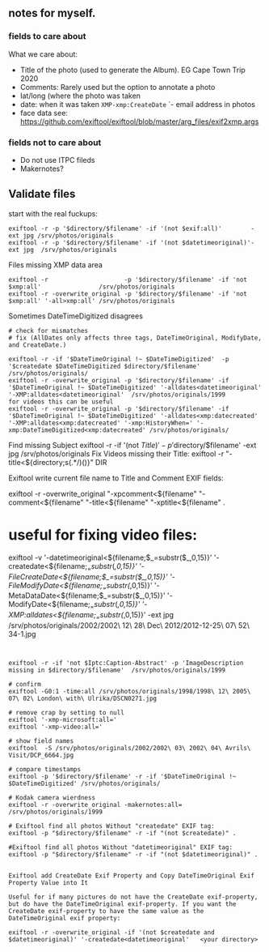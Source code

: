 ## notes for myself.

### fields to care about

What we care about:

- Title of the photo (used to generate the Album). EG Cape Town Trip 2020
- Comments: Rarely used but the option to annotate a photo
- lat/long (where the photo was taken
- date: when it was taken `XMP-xmp:CreateDate`
`- email address in photos
- face data
see: https://github.com/exiftool/exiftool/blob/master/arg_files/exif2xmp.args 

### fields not to care about
- Do not use ITPC fileds
- Makernotes?

## Validate files

start with the real fuckups:
```
exiftool -r -p '$directory/$filename' -if '(not $exif:all)'        -ext jpg /srv/photos/originals
exiftool -r -p '$directory/$filename' -if '(not $datetimeoriginal)'-ext jpg  /srv/photos/originals
```

Files missing XMP data area
```
exiftool -r                     -p '$directory/$filename' -if 'not $xmp:all'                /srv/photos/originals
exiftool -r -overwrite_original -p '$directory/$filename' -if 'not $xmp:all' '-all>xmp:all' /srv/photos/originals
```

Sometimes DateTimeDigitized disagrees
```
# check for mismatches
# fix (AllDates only affects three tags, DateTimeOriginal, ModifyDate, and CreateDate.)

exiftool -r -if '$DateTimeOriginal !~ $DateTimeDigitized'  -p '$createdate $DateTimeDigitized $directory/$filename'  /srv/photos/originals/ 
exiftool -r -overwrite_original -p '$directory/$filename' -if '$DateTimeOriginal !~ $DateTimeDigitized' '-alldates<datetimeoriginal' '-XMP:alldates<datetimeoriginal'  /srv/photos/originals/1999
for videos this can be useful 
exiftool -r -overwrite_original -p '$directory/$filename' -if '$DateTimeOriginal !~ $DateTimeDigitized' '-alldates<xmp:datecreated' '-XMP:alldates<xmp:datecreated' '-xmp:HistoryWhen=' '-xmp:DateTimeDigitized<xmp:datecreated' /srv/photos/originals/
```

Find missing Subject
exiftool -r -if '(not $Title)' -p '$directory/$filename' -ext jpg /srv/photos/originals
Fix Videos missing their Title:
exiftool -r "-title<${directory;s(.*/)()}" DIR



Exiftool write current file name to Title and Comment EXIF fields:

exiftool -r -overwrite_original "-xpcomment<${filename" "-comment<${filename" "-title<${filename" "-xptitle<${filename" .


# useful for fixing video files:
exiftool -v  '-datetimeoriginal<${filename;$_=substr($_,0,15)}' '-createdate<${filename;$_=substr($_,0,15)}' '-FileCreateDate<${filename;$_=substr($_,0,15)}' '-FileModifyDate<${filename;$_=substr($_,0,15)}' '-MetaDataDate<${filename;$_=substr($_,0,15)}' '-ModifyDate<${filename;$_=substr($_,0,15)}' '-XMP:alldates<${filename;$_=substr($_,0,15)}' -ext jpg  /srv/photos/originals/2002/2002\ 12\ 28\ Dec\ 2012/2012-12-25\ 07\ 52\ 34-1.jpg 
```


exiftool -r -if 'not $Iptc:Caption-Abstract' -p 'ImageDescription missing in $directory/$filename'  /srv/photos/originals/1999

# confirm 
exiftool -G0:1 -time:all /srv/photos/originals/1998/1998\ 12\ 2005\ 07\ 02\ London\ with\ Ulrika/DSCN0271.jpg 

# remove crap by setting to null
exiftool '-xmp-microsoft:all='
exiftool '-xmp-video:all='

# show field names
exiftool  -S /srv/photos/originals/2002/2002\ 03\ 2002\ 04\ Avrils\ Visit/DCP_6664.jpg

# compare timestamps
exiftool -p '$directory/$filename' -r -if '$DateTimeOriginal !~ $DateTimeDigitized' /srv/photos/originals/

# Kodak camera wierdness
exiftool -r -overwrite_original -makernotes:all= /srv/photos/originals/1999

# Exiftool find all photos Without "createdate" EXIF tag:
exiftool -p "$directory/$filename" -r -if "(not $createdate)" .

#Exiftool find all photos Without "datetimeoriginal" EXIF tag:
exiftool -p "$directory/$filename" -r -if "(not $datetimeoriginal)" .


Exiftool add CreateDate Exif Property and Copy DateTimeOriginal Exif Property Value into It

Useful for if many pictures do not have the CreateDate exif-property, but do have the DateTimeOriginal exif-property. If you want the CreateDate exif-property to have the same value as the DateTimeOriginal exif property:

exiftool -r -overwrite_original -if '(not $createdate and $datetimeoriginal)' '-createdate<datetimeoriginal'   <your directory>
